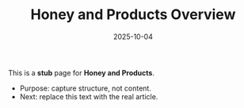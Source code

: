 ﻿---
title: "Honey and Products Overview"
description: "Stub â€” outline for Honey and Products. Replace with real content."
date: "2025-10-04"
draft: true
tags: ["stub","wiki"]
topics: ["honey-and-products"]
audiences: ["beginner"]
---
This is a **stub** page for **Honey and Products**. 

- Purpose: capture structure, not content.
- Next: replace this text with the real article.

